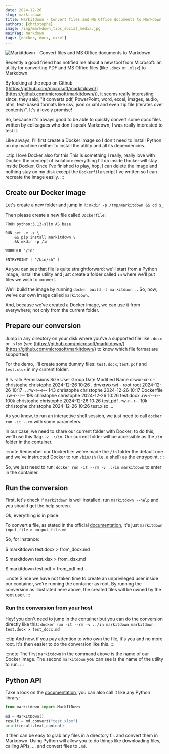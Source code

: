```yaml
---
date: 2024-12-26
slug: markitdown
title: Markitdown - Convert files and MS Office documents to Markdown
authors: [christophe]
image: /img/markdown_tips_social_media.jpg
mainTag: markdown
tags: [docker, docx, excel]
---
```

![Markitdown - Convert files and MS Office documents to Markdown](/img/markdown_tips_banner.jpg)

<!-- cspell:ignore markitdown -->

Recently a good friend has notified me about a new tool from Microsoft: an utility for converting PDF and MS Office files (like `.docx` or `.xlsx`) to Markdown.

By looking at the repo on Github ([https://github.com/microsoft/markitdown/](https://github.com/microsoft/markitdown/)), it seems really interesting since, they said, "it converts pdf, PowerPoint, word, excel, images, audio, html, text-based formats like csv, json or xml and even zip file (iterates over contents)". It's a lovely promise!

So, because it's always good to be able to quickly convert some docx files written by colleagues who don't speak Markdown, I was really interested to test it.

<!-- truncate -->

Like always, I'll first create a Docker image so I don't need to install Python on my machine neither to install the utility and all its dependencies.

:::tip I love Docker also for this
This is something I really, really love with Docker: the concept of isolation: everything I'll do inside Docker will stay inside Docker. Once I've finished to play, hop, I can delete the image and nothing stay on my disk except the `Dockerfile` script I've written so I can recreate the image easily.
:::

## Create our Docker image

Let's create a new folder and jump in it: `mkdir -p /tmp/markitdown && cd $_`

Then please create a new file called `Dockerfile`:

<Snippet filename="Dockerfile">

```docker
FROM python:3.13-slim AS base

RUN set -e -x \
    && pip install markitdown \
    && mkdir -p /in

WORKDIR "/in"

ENTRYPOINT [ "/bin/sh" ]
```

</Snippet>

As you can see that file is quite straightforward: we'll start from a Python image, install the utility and just create a folder called `in` where we'll put files we wish to convert.

We'll build the image by running `docker build -t markitdown .`.  So, now, we've our own image called `markitdown`.

And, because we've created a Docker image, we can use it from everywhere; not only from the current folder.

## Prepare our conversion

Jump in any directory on your disk where you've a supported file like `.docx` or `.xlsx` (see [https://github.com/microsoft/markitdown/](https://github.com/microsoft/markitdown/) to know which file format are supported).

For the demo, I'll create some dummy files: `test.docx`, `test.pdf` and `test.xlsx` in my current folder.

<Terminal>
$ ls -alh
Permissions Size User       Group      Date Modified    Name
drwxr-xr-x     - christophe christophe 2024-12-26 10:26 .
drwxrwxrwt     - root       root       2024-12-26 10:17 ..
.rw-r--r--   143 christophe christophe 2024-12-26 10:17 Dockerfile
.rw-r--r--   19k christophe christophe 2024-12-26 10:26 test.docx
.rw-r--r--  100k christophe christophe 2024-12-26 10:26 test.pdf
.rw-r--r--   10k christophe christophe 2024-12-26 10:26 test.xlsx
...
</Terminal>

As you know, to run an interactive shell session, we just need to call `docker run -it --rm` with some parameters.

In our case, we need to share our current folder with Docker; to do this, we'll use this flag: `-v .:/in`.  Our current folder will be accessible as the `/in` folder in the container.

:::note
Remember our Dockerfile: we've made the `/in` folder the default one and we've instructed Docker to run `/bin/sh` (i.e. a shell) as the entrypoint.
:::

So, we just need to run: `docker run -it --rm -v .:/in markitdown` to enter in the container.

## Run the conversion

First, let's check if `markitdown` is well installed: run `markitdown --help` and you should get the help screen.

Ok, everything is in place.

To convert a file, as stated in the official [documentation](https://github.com/microsoft/markitdown/tree/main?tab=readme-ov-file#markitdown), it's just `markitdown input_file > output_file.md`

So, for instance:

<Terminal>
$ markitdown test.docx > from_docx.md

$ markitdown test.xlsx > from_xlsx.md

$ markitdown test.pdf > from_pdf.md

</Terminal>

:::note
Since we have not taken time to create an unprivileged user inside our container, we're running the container as root. By running the conversion as illustrated here above, the created files will be owned by the root user.
:::

### Run the conversion from your host

Hey! you don't need to jump in the container but you can do the conversion directly like this: `docker run -it --rm -v .:/in markitdown markitdown test.docx > test_docx.md`

:::tip
And now, if you pay attention to who own the file, it's you and no more root. It's then easier to do the conversion like this.
:::

:::note
The first `markitdown` in the command above is the name of our Docker image.
The second `markitdown` you can see is the name of the utility to run.
:::

## Python API

Take a look on the [documentation](https://github.com/microsoft/markitdown/tree/main?tab=readme-ov-file#markitdown), you can also call it like any Python library:

<Snippet filename="test.py">

```python
from markitdown import MarkItDown

md = MarkItDown()
result = md.convert("test.xlsx")
print(result.text_content)
```

</Snippet>

It then can be easy to grab any files in a directory f.i. and convert them in Markdown. Using Python will allow you to do things like downloading files, calling APIs, ... and convert files to `.md`.
